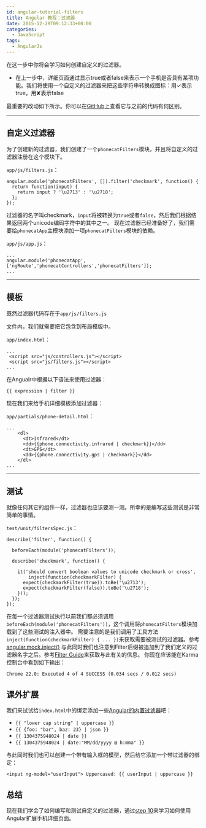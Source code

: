 ```yaml
---
id: angular-tutorial-filters
title: Angular 教程：过滤器
date: 2015-12-29T09:12:33+00:00
categories:
  - JavaScript
tags:
  - AngularJs
---
```

在这一步中你将会学习如何创建自定义的过滤器。

  * 在上一步中，详细页面通过显示true或者false来表示一个手机是否具有某项功能。我们将使用一个自定义的过滤器来把这些字符串转换成图标：用✓表示true，用✘表示false

最重要的改动如下所示。你可以在[GitHub](https://github.com/angular/angular-phonecat/compare/step-8...step-9 "See diff on Github")上查看它与之前的代码有何区别。

* * *

## 自定义过滤器

为了创建新的过滤器，我们创建了一个`phonecatFilters`模块，并且将自定义的过滤器注册在这个模块下。

`app/js/filters.js`：

```
angular.module('phonecatFilters', []).filter('checkmark', function() {
  return function(input) {
    return input ? '\u2713' : '\u2718';
  };
});
```

过滤器的名字叫checkmark，`input`将被转换为`true`或者`false`，然后我们根据结果返回两个unicode编码字符中的其中之一。 现在过滤器已经准备好了，我们需要给`phonecatApp`主模块添加一项`phonecatFilters`模块的依赖。

`app/js/app.js`：

```
...
angular.module('phonecatApp', ['ngRoute','phonecatControllers','phonecatFilters']);
...
```

* * *

## 模板

既然过滤器代码存在于`app/js/filters.js`
  
文件内，我们就需要把它包含到布局模版中。

`app/index.html`：

```
...
 <script src="js/controllers.js"></script>
 <script src="js/filters.js"></script>
...
```

在Angualr中根据以下语法来使用过滤器：

```
{{ expression | filter }}
```

现在我们来给手机详细模板添加过滤器：

`app/partials/phone-detail.html`：

```
...
    <dl>
      <dt>Infrared</dt>
      <dd>{{phone.connectivity.infrared | checkmark}}</dd>
      <dt>GPS</dt>
      <dd>{{phone.connectivity.gps | checkmark}}</dd>
    </dl>
...
```

* * *

## 测试

就像任何其它的组件一样，过滤器也应该要测一测。所幸的是编写这些测试是非常简单的事情。

`test/unit/filtersSpec.js`：

```
describe('filter', function() {

  beforeEach(module('phonecatFilters'));

  describe('checkmark', function() {

    it('should convert boolean values to unicode checkmark or cross',
        inject(function(checkmarkFilter) {
      expect(checkmarkFilter(true)).toBe('\u2713');
      expect(checkmarkFilter(false)).toBe('\u2718');
    }));
  });
});
```

在每一个过滤器测试执行以前我们都必须调用`beforeEach(module('phonecatFilters'))`，这个调用将`phonecatFilters`模块加载到了这些测试的注入器中。 需要注意的是我们调用了工具方法`inject(function(checkmarkFilter) { ... })`来获取需要被测试的过滤器。参考[angular.mock.inject()](https://docs.angularjs.org/api/ngMock/function/angular.mock.inject) 与此同时我们也注意到Filter后缀被追加到了我们定义的过滤器名字之后。参考[Filter Guide](https://docs.angularjs.org/guide/filter#using-filters-in-controllers-services-and-directives)来获取与此有关的信息。 你现在应该能在Karma控制台中看到如下输出：

```
Chrome 22.0: Executed 4 of 4 SUCCESS (0.034 secs / 0.012 secs)
```

## 课外扩展

我们来试试给`index.html`中的绑定添加一些[Angular的内置过滤器](https://docs.angularjs.org/api/ng/filter)吧：

  * `{{ "lower cap string" | uppercase }}`
  * `{{ {foo: "bar", baz: 23} | json }}`
  * `{{ 1304375948024 | date }}`
  * `{{ 1304375948024 | date:"MM/dd/yyyy @ h:mma" }}`

与此同时我们也可以创建一个带有输入框的模型，然后给它添加一个带过滤器的绑定：

```
<input ng-model="userInput"> Uppercased: {{ userInput | uppercase }}
```

## 总结

现在我们学会了如何编写和测试自定义的过滤器，通过[step 10](/p/angular-tutorial-event-handlers/)来学习如何使用Angular扩展手机详细页面。
